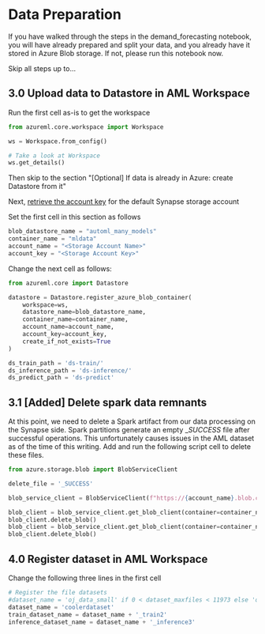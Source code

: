 # Data Preparation

If you have walked through the steps in the demand_forecasting notebook, you will have already prepared and split your data, and you already have it stored in Azure Blob storage.  If not, please run this notebook now.

Skip all steps up to...

## 3.0 Upload data to Datastore in AML Workspace

Run the first cell as-is to get the workspace

```python
from azureml.core.workspace import Workspace

ws = Workspace.from_config()

# Take a look at Workspace
ws.get_details()
```

Then skip to the section "[Optional] If data is already in Azure: create Datastore from it"

Next, [retrieve the account key](https://docs.microsoft.com/en-us/azure/storage/common/storage-account-keys-manage?tabs=azure-portal#view-account-access-keys) for the default Synapse storage account

Set the first cell in this section as follows

```python
blob_datastore_name = "automl_many_models"
container_name = "mldata"
account_name = "<Storage Account Name>"
account_key = "<Storage Account Key>"
```

Change the next cell as follows:

```python
from azureml.core import Datastore

datastore = Datastore.register_azure_blob_container(
    workspace=ws, 
    datastore_name=blob_datastore_name, 
    container_name=container_name,
    account_name=account_name,
    account_key=account_key,
    create_if_not_exists=True
)

ds_train_path = 'ds-train/'
ds_inference_path = 'ds-inference/'
ds_predict_path = 'ds-predict'
```

## 3.1 [Added] Delete spark data remnants

At this point, we need to delete a Spark artifact from our data processing on the Synapse side. Spark partitions generate an empty __SUCCESS_ file after successful operations. This unfortunately causes issues in the AML dataset as of the time of this writing. Add and run the following script cell to delete these files.

```python
from azure.storage.blob import BlobServiceClient

delete_file = '_SUCCESS'

blob_service_client = BlobServiceClient(f"https://{account_name}.blob.core.windows.net",account_key)

blob_client = blob_service_client.get_blob_client(container=container_name, blob=f"{ds_train_path}/{delete_file}")
blob_client.delete_blob()
blob_client = blob_service_client.get_blob_client(container=container_name, blob=f"{ds_inference_path}/{delete_file}")
blob_client.delete_blob()
```

## 4.0 Register dataset in AML Workspace

Change the following three lines in the first cell

```python
# Register the file datasets
#dataset_name = 'oj_data_small' if 0 < dataset_maxfiles < 11973 else 'oj_data'
dataset_name = 'coolerdataset'
train_dataset_name = dataset_name + '_train2'
inference_dataset_name = dataset_name + '_inference3'
```
